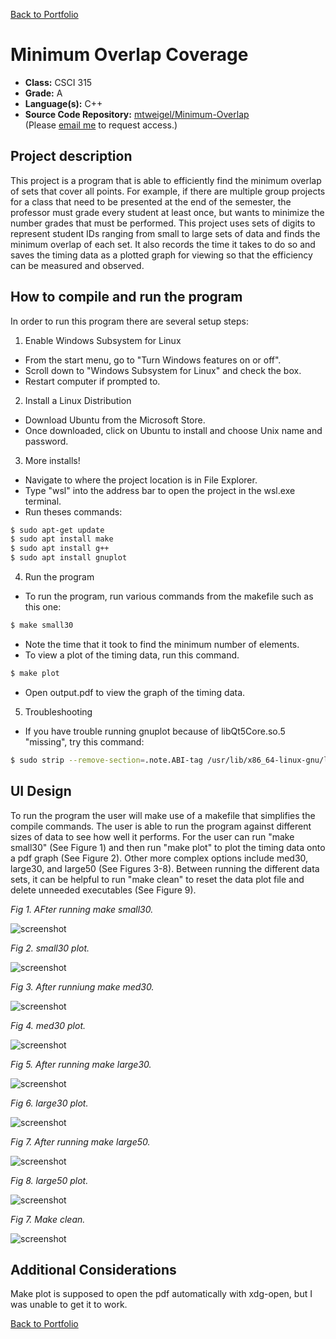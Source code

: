 [Back to Portfolio](../)

Minimum Overlap Coverage
========================

-   **Class:** CSCI 315
-   **Grade:** A
-   **Language(s):** C++
-   **Source Code Repository:** [mtweigel/Minimum-Overlap](https://github.com/mtweigel/Minimum-Overlap)  
    (Please [email me](mailto:mtweigel@csustudent.net?subject=GitHub%20Access) to request access.)

## Project description

This project is a program that is able to efficiently find the minimum overlap of sets that cover all points. For example, if there are multiple group projects for a class that need to be presented at the end of the semester, the professor must grade every student at least once, but wants to minimize the number grades that must be performed. This project uses sets of digits to represent student IDs ranging from small to large sets of data and finds the minimum overlap of each set. It also records the time it takes to do so and saves the timing data as a plotted graph for viewing so that the efficiency can be measured and observed.

## How to compile and run the program

In order to run this program there are several setup steps:

1. Enable Windows Subsystem for Linux
- From the start menu, go to "Turn Windows features on or off".
- Scroll down to "Windows Subsystem for Linux" and check the box.
- Restart computer if prompted to.

2. Install a Linux Distribution
- Download Ubuntu from the Microsoft Store.
- Once downloaded, click on Ubuntu to install and choose Unix name and password.

3. More installs!
- Navigate to where the project location is in File Explorer.
- Type "wsl" into the address bar to open the project in the wsl.exe terminal.
- Run theses commands:

```bash
$ sudo apt-get update
$ sudo apt install make
$ sudo apt install g++
$ sudo apt install gnuplot
```

4. Run the program
- To run the program, run various commands from the makefile such as this one:

```bash
$ make small30
```

- Note the time that it took to find the minimum number of elements.
- To view a plot of the timing data, run this command.

```bash
$ make plot
```
- Open output.pdf to view the graph of the timing data.

5. Troubleshooting
- If you have trouble running gnuplot because of libQt5Core.so.5 "missing", try this command:

```bash
$ sudo strip --remove-section=.note.ABI-tag /usr/lib/x86_64-linux-gnu/libQt5Core.so.5
```

## UI Design

To run the program the user will make use of a makefile that simplifies the compile commands. The user is able to run the program against different sizes of data to see how well it performs. For the user can run "make small30" (See Figure 1) and then run "make plot" to plot the timing data onto a pdf graph (See Figure 2). Other more complex options include med30, large30, and large50 (See Figures 3-8). Between running the different data sets, it can be helpful to run "make clean" to reset the data plot file and delete unneeded executables (See Figure 9).

*Fig 1. AFter running make small30.*

![screenshot](/images/minimumoverlap/small30.PNG)

*Fig 2. small30 plot.*

![screenshot](/images/minimumoverlap/small30plot.PNG)

*Fig 3. After runniung make med30.*

![screenshot](/images/minimumoverlap/med30.PNG)

*Fig 4. med30 plot.*

![screenshot](/images/minimumoverlap/med30plot.PNG)

*Fig 5. After running make large30.*

![screenshot](/images/minimumoverlap/large30.PNG)

*Fig 6. large30 plot.*

![screenshot](/images/minimumoverlap/large30plot.PNG)

*Fig 7. After running make large50.*

![screenshot](/images/minimumoverlap/large50.PNG)

*Fig 8. large50 plot.*

![screenshot](/images/minimumoverlap/large50plot.PNG)

*Fig 7. Make clean.*

![screenshot](/images/minimumoverlap/clean.PNG)

## Additional Considerations

Make plot is supposed to open the pdf automatically with xdg-open, but I was unable to get it to work.

[Back to Portfolio](../)
